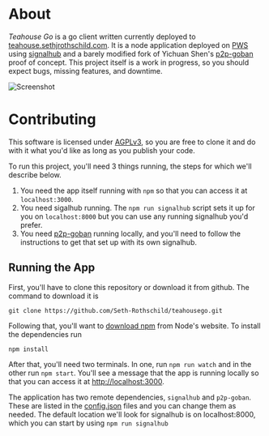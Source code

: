 # About
*Teahouse Go* is a go client written currently deployed to [teahouse.sethjrothschild.com](teahouse.sethjrothschild.com). It is a node application deployed on [PWS](run.pivotal.io) using [signalhub](https://github.com/mafintosh/signalhub) and a barely modified fork of Yichuan Shen's [p2p-goban](https://github.com/yishn/p2p-goban) proof of concept. This project itself is a work in progress, so you should expect bugs, missing features, and downtime.

![Screenshot](screenshot.gif)

# Contributing
This software is licensed under [AGPLv3](LICENSE.txt), so you are free to clone it and do with it what you'd like as long as you publish your code.

To run this project, you'll need 3 things running, the steps for which we'll describe below.

1. You need the app itself running with `npm` so that you can access it at `localhost:3000`.
2. You need sigalhub running. The `npm run signalhub` script sets it up for you on `localhost:8000` but you can use any running signalhub you'd prefer. 
3. You need [p2p-goban](ttps://github.com/yishn/p2p-goban) running locally, and you'll need to follow the instructions to get that set up with its own signalhub.

## Running the App
First, you'll have to clone this repository or download it from github. The command to download it is
```
git clone https://github.com/Seth-Rothschild/teahousego.git
```
Following that, you'll want to [download npm](https://www.npmjs.com/get-npm) from Node's website. To install the dependencies run 
```
npm install
```
After that, you'll need two terminals. In one, run `npm run watch` and in the other run `npm start`. You'll see a message that the app is running locally so that you can access it at [http://localhost:3000](http://localhost:3000).

The application has two remote dependencies, `signalhub` and `p2p-goban`. These are listed in the [config.json](config.json) files and you can change them as needed. The default location we'll look for signalhub is on localhost:8000, which you can start by using 
```npm run signalhub``` 